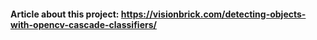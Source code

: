 #### Article about this project: https://visionbrick.com/detecting-objects-with-opencv-cascade-classifiers/
